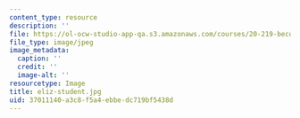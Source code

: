 ```yaml
---
content_type: resource
description: ''
file: https://ol-ocw-studio-app-qa.s3.amazonaws.com/courses/20-219-becoming-the-next-bill-nye-writing-and-hosting-the-educational-show-january-iap-2015/37011140a3c8f5a4ebbedc719bf5438d_eliz-student.jpg
file_type: image/jpeg
image_metadata:
  caption: ''
  credit: ''
  image-alt: ''
resourcetype: Image
title: eliz-student.jpg
uid: 37011140-a3c8-f5a4-ebbe-dc719bf5438d
---
```

